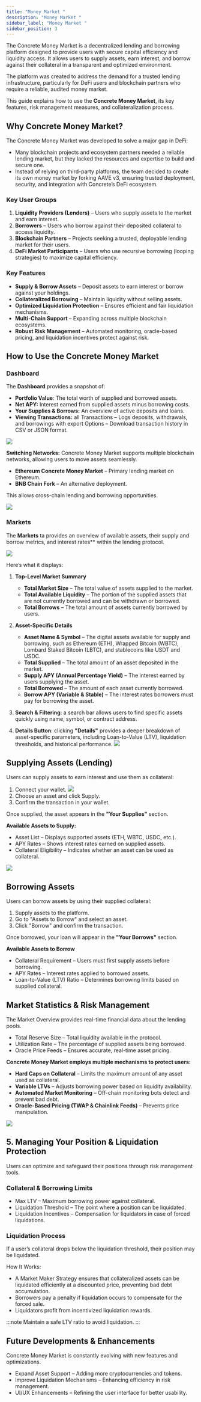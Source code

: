 ```yaml
---
title: "Money Market "
description: "Money Market "
sidebar_label: "Money Market "
sidebar_position: 3
---
```


The Concrete Money Market is a decentralized lending and borrowing platform designed to provide users with secure capital efficiency and liquidity access. It allows users to supply assets, earn interest, and borrow against their collateral in a transparent and optimized environment.

The platform was created to address the demand for a trusted lending infrastructure, particularly for DeFi users and blockchain partners who require a reliable, audited money market.

This guide explains how to use the **Concrete Money Market**, its key features, risk management measures, and collateralization process.

## Why Concrete Money Market?  

The Concrete Money Market was developed to solve a major gap in DeFi:  
- Many blockchain projects and ecosystem partners needed a reliable lending market, but they lacked the resources and expertise to build and secure one.
- Instead of relying on third-party platforms, the team decided to create its own money market by forking AAVE v3, ensuring trusted deployment, security, and integration with Concrete’s DeFi ecosystem.

### Key User Groups  

1. **Liquidity Providers (Lenders)** – Users who supply assets to the market and earn interest.
2. **Borrowers** – Users who borrow against their deposited collateral to access liquidity.
3. **Blockchain Partners** – Projects seeking a trusted, deployable lending market for their users.
4. **DeFi Market Participants** – Users who use recursive borrowing (looping strategies) to maximize capital efficiency.

### Key Features

- **Supply & Borrow Assets** – Deposit assets to earn interest or borrow against your holdings.  
- **Collateralized Borrowing** – Maintain liquidity without selling assets.  
- **Optimized Liquidation Protection** – Ensures efficient and fair liquidation mechanisms.  
- **Multi-Chain Support** – Expanding across multiple blockchain ecosystems.  
- **Robust Risk Management** – Automated monitoring, oracle-based pricing, and liquidation incentives protect against risk.

## How to Use the Concrete Money Market  

### Dashboard

The **Dashboard** provides a snapshot of:

- **Portfolio Value**: The total worth of supplied and borrowed assets.
- **Net APY:** Interest earned from supplied assets minus borrowing costs.
- **Your Supplies & Borrows:** An overview of active deposits and loans.
- **Viewing Transactions:** all Transactions – Logs deposits, withdrawals, and borrowings with export Options – Download transaction history in CSV or JSON format.

![](/img/money-market-1.png)

**Switching Networks:**
Concrete Money Market supports multiple blockchain networks, allowing users to move assets seamlessly.

- **Ethereum Concrete Money Market** – Primary lending market on Ethereum.
- **BNB Chain Fork** – An alternative deployment.

This allows cross-chain lending and borrowing opportunities.

![](/img/money-market-5.png)


### Markets

The **Markets** ta provides an overview of available assets, their supply and borrow metrics, and interest rates** within the lending protocol.

![](/img/money-market-6.png)

Here’s what it displays:

1. **Top-Level Market Summary**
   - **Total Market Size** – The total value of assets supplied to the market.
   - **Total Available Liquidity** – The portion of the supplied assets that are not currently borrowed and can be withdrawn or borrowed.
   - **Total Borrows** – The total amount of assets currently borrowed by users.

2. **Asset-Specific Details**
   - **Asset Name & Symbol** – The digital assets available for supply and borrowing, such as Ethereum (ETH), Wrapped Bitcoin (WBTC), Lombard Staked Bitcoin (LBTC), and stablecoins like USDT and USDC.
   - **Total Supplied** – The total amount of an asset deposited in the market.
   - **Supply APY (Annual Percentage Yield)** – The interest earned by users supplying the asset.
   - **Total Borrowed** – The amount of each asset currently borrowed.
   - **Borrow APY (Variable & Stable)** – The interest rates borrowers must pay for borrowing the asset.

3. **Search & Filtering**: a search bar allows users to find specific assets quickly using name, symbol, or contract address.

4. **Details Button**: clicking **"Details"** provides a deeper breakdown of asset-specific parameters, including Loan-to-Value (LTV), liquidation thresholds, and historical performance.
![](/img/money-market-2.png)

## Supplying Assets (Lending)  

Users can supply assets to earn interest and use them as collateral:
1. Connect your wallet.
![](/img/money-market.png)
2. Choose an asset and click Supply.  
3. Confirm the transaction in your wallet.  

Once supplied, the asset appears in the **"Your Supplies"** section.

**Available Assets to Supply:**
- Asset List – Displays supported assets (ETH, WBTC, USDC, etc.).  
- APY Rates – Shows interest rates earned on supplied assets.  
- Collateral Eligibility – Indicates whether an asset can be used as collateral.

![](/img/money-market-4.png)

## Borrowing Assets

Users can borrow assets by using their supplied collateral:

1. Supply assets to the platform.  
2. Go to "Assets to Borrow" and select an asset.  
3. Click "Borrow" and confirm the transaction.  

Once borrowed, your loan will appear in the **"Your Borrows"** section.

**Available Assets to Borrow**
- Collateral Requirement – Users must first supply assets before borrowing.  
- APY Rates – Interest rates applied to borrowed assets.  
- Loan-to-Value (LTV) Ratio – Determines borrowing limits based on supplied collateral.

## Market Statistics & Risk Management  

The Market Overview provides real-time financial data about the lending pools.  

- Total Reserve Size – Total liquidity available in the protocol.  
- Utilization Rate – The percentage of supplied assets being borrowed.  
- Oracle Price Feeds – Ensures accurate, real-time asset pricing.


**Concrete Money Market employs multiple mechanisms to protect users:**

- **Hard Caps on Collateral** – Limits the maximum amount of any asset used as collateral.
- **Variable LTVs** – Adjusts borrowing power based on liquidity availability.
- **Automated Market Monitoring** – Off-chain monitoring bots detect and prevent bad debt.
- **Oracle-Based Pricing (TWAP & Chainlink Feeds)** – Prevents price manipulation.

![](/img/money-market-3.png)  

## 5. Managing Your Position & Liquidation Protection

Users can optimize and safeguard their positions through risk management tools.

### Collateral & Borrowing Limits

- Max LTV – Maximum borrowing power against collateral.  
- Liquidation Threshold – The point where a position can be liquidated.  
- Liquidation Incentives – Compensation for liquidators in case of forced liquidations.  

### Liquidation Process

If a user’s collateral drops below the liquidation threshold, their position may be liquidated.  

How It Works:
- A Market Maker Strategy ensures that collateralized assets can be liquidated efficiently at a discounted price, preventing bad debt accumulation.
- Borrowers pay a penalty if liquidation occurs to compensate for the forced sale.
- Liquidators profit from incentivized liquidation rewards.

:::note
Maintain a safe LTV ratio to avoid liquidation.
:::

## Future Developments & Enhancements  

Concrete Money Market is constantly evolving with new features and optimizations.

- Expand Asset Support – Adding more cryptocurrencies and tokens.  
- Improve Liquidation Mechanisms – Enhancing efficiency in risk management.  
- UI/UX Enhancements – Refining the user interface for better usability.
